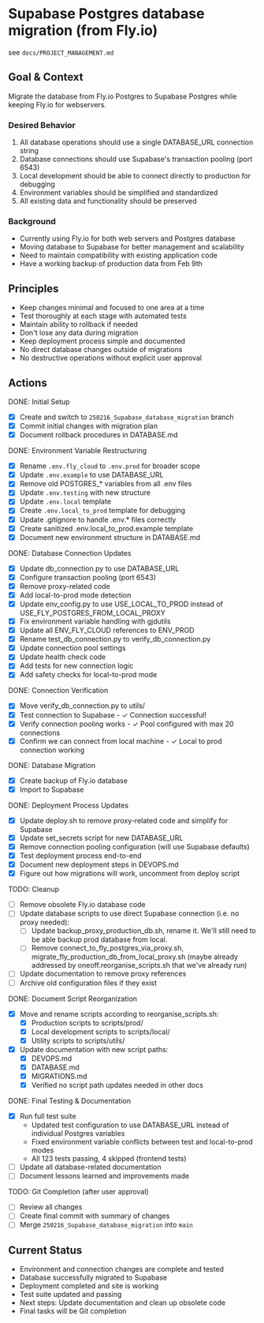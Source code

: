 # Supabase Postgres database migration (from Fly.io)

see `docs/PROJECT_MANAGEMENT.md`

## Goal & Context
Migrate the database from Fly.io Postgres to Supabase Postgres while keeping Fly.io for webservers.

### Desired Behavior
1. All database operations should use a single DATABASE_URL connection string
2. Database connections should use Supabase's transaction pooling (port 6543)
3. Local development should be able to connect directly to production for debugging
4. Environment variables should be simplified and standardized
5. All existing data and functionality should be preserved

### Background
- Currently using Fly.io for both web servers and Postgres database
- Moving database to Supabase for better management and scalability
- Need to maintain compatibility with existing application code
- Have a working backup of production data from Feb 9th

## Principles
- Keep changes minimal and focused to one area at a time
- Test thoroughly at each stage with automated tests
- Maintain ability to rollback if needed
- Don't lose any data during migration
- Keep deployment process simple and documented
- No direct database changes outside of migrations
- No destructive operations without explicit user approval

## Actions

DONE: Initial Setup
- [x] Create and switch to `250216_Supabase_database_migration` branch
- [x] Commit initial changes with migration plan
- [x] Document rollback procedures in DATABASE.md

DONE: Environment Variable Restructuring
- [x] Rename `.env.fly_cloud` to `.env.prod` for broader scope
- [x] Update `.env.example` to use DATABASE_URL
- [x] Remove old POSTGRES_* variables from all .env files
- [x] Update `.env.testing` with new structure
- [x] Update `.env.local` template
- [x] Create `.env.local_to_prod` template for debugging
- [x] Update .gitignore to handle .env.* files correctly
- [x] Create sanitized .env.local_to_prod.example template
- [x] Document new environment structure in DATABASE.md

DONE: Database Connection Updates
- [x] Update db_connection.py to use DATABASE_URL
- [x] Configure transaction pooling (port 6543)
- [x] Remove proxy-related code
- [x] Add local-to-prod mode detection
- [x] Update env_config.py to use USE_LOCAL_TO_PROD instead of USE_FLY_POSTGRES_FROM_LOCAL_PROXY
- [x] Fix environment variable handling with gjdutils
- [x] Update all ENV_FLY_CLOUD references to ENV_PROD
- [x] Rename test_db_connection.py to verify_db_connection.py
- [x] Update connection pool settings
- [x] Update health check code
- [x] Add tests for new connection logic
- [x] Add safety checks for local-to-prod mode

DONE: Connection Verification
- [x] Move verify_db_connection.py to utils/
- [x] Test connection to Supabase - ✓ Connection successful!
- [x] Verify connection pooling works - ✓ Pool configured with max 20 connections
- [x] Confirm we can connect from local machine - ✓ Local to prod connection working

DONE: Database Migration
- [x] Create backup of Fly.io database
- [x] Import to Supabase

DONE: Deployment Process Updates
- [x] Update deploy.sh to remove proxy-related code and simplify for Supabase
- [x] Update set_secrets script for new DATABASE_URL
- [x] Remove connection pooling configuration (will use Supabase defaults)
- [x] Test deployment process end-to-end
- [x] Document new deployment steps in DEVOPS.md
- [x] Figure out how migrations will work, uncomment from deploy script

TODO: Cleanup
- [ ] Remove obsolete Fly.io database code
- [ ] Update database scripts to use direct Supabase connection (i.e. no proxy needed):
  - [ ] Update backup_proxy_production_db.sh, rename it. We'll still need to be able backup prod database from local.
  - [ ] Remove connect_to_fly_postgres_via_proxy.sh, migrate_fly_production_db_from_local_proxy.sh (maybe already addressed by oneoff.reorganise_scripts.sh that we've already run)
- [ ] Update documentation to remove proxy references
- [ ] Archive old configuration files if they exist

DONE: Document Script Reorganization
- [x] Move and rename scripts according to reorganise_scripts.sh:
  - [x] Production scripts to scripts/prod/
  - [x] Local development scripts to scripts/local/
  - [x] Utility scripts to scripts/utils/
- [x] Update documentation with new script paths:
  - [x] DEVOPS.md
  - [x] DATABASE.md
  - [x] MIGRATIONS.md
  - [x] Verified no script path updates needed in other docs

DONE: Final Testing & Documentation
- [x] Run full test suite
  - Updated test configuration to use DATABASE_URL instead of individual Postgres variables
  - Fixed environment variable conflicts between test and local-to-prod modes
  - All 123 tests passing, 4 skipped (frontend tests)
- [ ] Update all database-related documentation
- [ ] Document lessons learned and improvements made

TODO: Git Completion (after user approval)
- [ ] Review all changes
- [ ] Create final commit with summary of changes
- [ ] Merge `250216_Supabase_database_migration` into `main`

## Current Status
- Environment and connection changes are complete and tested
- Database successfully migrated to Supabase
- Deployment completed and site is working
- Test suite updated and passing
- Next steps: Update documentation and clean up obsolete code
- Final tasks will be Git completion

